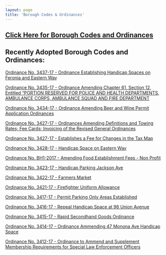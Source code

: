 ```yaml
---
layout: page
title: 'Borough Codes & Ordinances'
---
```


<h2><a href="http://ecode360.com/RU0183?needHash=true">Click Here for Borough Codes and Ordinances</a></h2>

## Recently Adopted Borough Codes and Ordinances:

[Ordinance No. 3437-17 - Ordinance Establishing Handicap Spaces on Feronia and Eastern Way](https://storage.googleapis.com/static.rutherford-nj.com/codes-ordinances/3437-17%20Establish%20Handicap%20Spaces%20Feronia%20and%20Eastern%20Way.pdf)

[Ordinance No. 3435-17 - Ordinance Amending Chapter 61, Section 12, Entitled
“PORTION RESERVED FOR POLICE AND HEALTH DEPARTMENTS, AMBULANCE
CORPS, AMBULANCE SQUAD AND FIRE DEPARTMENT](https://storage.googleapis.com/static.rutherford-nj.com/codes-ordinances/3435-17%20Amendment%20to%20Municipal%20Parking%20Lot.pdf)

[Ordinance No. 3434-17 - Ordinance Amending Beer and Wine Permit Application Ordinances](https://storage.googleapis.com/static.rutherford-nj.com/codes-ordinances/3434-17%20Amendment%20to%20Beer%20and%20Wine%20Permit%20Application.pdf)

[Ordinance No. 3427-17 - Ordinances Amending Definitions and Towing Rates; Fee Cards; Invoicing of the Revised General Ordinances](https://storage.googleapis.com/static.rutherford-nj.com/codes-ordinances/3432-17%20Amendment%20to%20Tow%20Ordinance%20to%20Reflect%20State%20Fee%20Guidelines.pdf)

[Ordinance No. 3427-17 - Establishes a Fee for Changes in the Tax Map](https://storage.googleapis.com/static.rutherford-nj.com/codes-ordinances/3427-17%20Tax%20Map%20Revision.pdf)

[Ordinance No. 3428-17 - Handicap Space on Eastern Way](https://storage.googleapis.com/static.rutherford-nj.com/codes-ordinances/3428-17%20%20Handicap%20Space%2076%20Eastern%20Way.pdf)

[Ordinance No. BH1-2017 - Amending Food Establishment Fees - Non Profit](https://storage.googleapis.com/static.rutherford-nj.com/codes-ordinances/OrdinanceBH1-2017.doc.pdf)

[Ordinance No. 3423-17 - Handicap Parking Jackson Ave](https://storage.googleapis.com/static.rutherford-nj.com/codes-ordinances/3423-17%20Handicap%20Parking%20Jackson%20Ave%20%26%20Park%20Avenue.pdf)

[Ordinance No. 3422-17 - Farmers Market](https://storage.googleapis.com/static.rutherford-nj.com/codes-ordinances/3422-17%20%20Farmer's%20Market.pdf)

[Ordinance No. 3421-17 - Firefighter Uniform Allowance](https://storage.googleapis.com/static.rutherford-nj.com/codes-ordinances/3421-17%20%20Firefighter%20Uniform%20Allowance.pdf)

[Ordinance No. 3417-17 - Permit Parking Only Areas Established](https://storage.googleapis.com/static.rutherford-nj.com/codes-ordinances/3417-17%20Permit%20Parking%20-%20Rutherford%20Avenue.pdf)

[Ordinance No. 3416-17 - Repeal Handicap Space at 96 Union Avenue](https://storage.googleapis.com/static.rutherford-nj.com/codes-ordinances/3416-17%20Repeal%20Handicap%20Space%20at%2096%20Union%20Avenue.pdf)

[Ordinance No. 3415-17 - Rapid Secondhand Goods Ordinance](https://storage.googleapis.com/static.rutherford-nj.com/codes-ordinances/3415-17%20Rapid%20Secondhand%20Goods%20Ordinance.pdf)

[Ordinance No. 3414-17 - Ordinance Ammending 47 Monona Ave Handicap Space](https://storage.googleapis.com/static.rutherford-nj.com/codes-ordinances/3414-17%2047%20Monona%20Ave%20Handicap%20Space.pdf)

[Ordinance No. 3412-17 - Ordinance to Ammend and Supplement Membership Requirements for Special Law Enforcement Officers](https://storage.googleapis.com/static.rutherford-nj.com/codes-ordinances/3412-17%20Amendment%20to%20SLEO.pdf)

